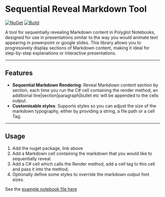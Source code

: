 # Sequential Reveal Markdown Tool

[![NuGet](https://img.shields.io/nuget/v/sequential-reveal-md-tool.svg)](https://www.nuget.org/packages/sequential-reveal-md-tool/)
[![Build](https://github.com/your-repo/vscode-polyglotnotebook-presentation-tools/actions/workflows/dotnet.yml/badge.svg)](https://github.com/your-repo/vscode-polyglotnotebook-presentation-tools/actions)

A tool for sequentially revealing Markdown content in Polyglot Notebooks, designed for use in presentations similar to the way you would animate text appearing in powerpoint or google slides. This library allows you to progressively display sections of Markdown content, making it ideal for step-by-step explanations or interactive presentations.

---

## Features

- **Sequential Markdown Rendering**: Reveal Markdown content section by section, each time you run the C# cell containing the render method, an additional line|section|paragraph|bullet etc will be appended to the cells output.
- **Customisable styles**: Supports styles so you can adjust the size of the markdown typography, either by providing a string, a file path or a cell Tag.

---

## Usage

1. Add the nuget package, link above
2. Add a Markdown cell containing the markdown that you would like to sequentially reveal.
3. Add a C# cell which calls the Render method, add a cell tag to this cell and pass it into the method.
4. Optionally define some styles to override the markdown output font sizes.

See the [example notebook file here](..\..\examples\sequential-reveal.ipynb)

